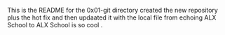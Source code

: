This is the README for the 0x01-git directory
created the new repository plus the hot fix and then updaated it with the local file from echoing ALX School to ALX School is so cool .
